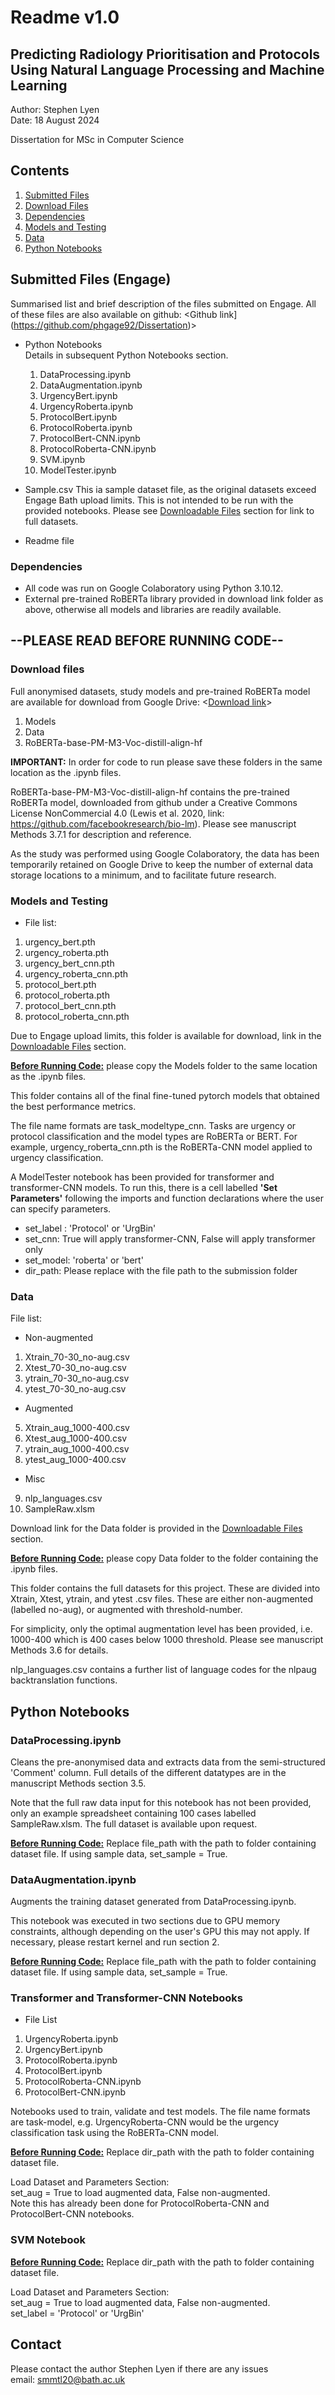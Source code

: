# Readme v1.0

## Predicting Radiology Prioritisation and Protocols Using Natural Language Processing and Machine Learning

Author: Stephen Lyen\
Date: 18 August 2024

Dissertation for MSc in Computer Science

## Contents
1. [Submitted Files](#submitted-files)
2. [Download Files](#downloadable-files)
3. [Dependencies](#dependencies)
4. [Models and Testing](#models-and-testing)
5. [Data](#data)
6. [Python Notebooks](#python-notebooks) 

## Submitted Files (Engage)

Summarised list and brief description of the files submitted on Engage. All of these files are also available on github: <Github link](https://github.com/phgage92/Dissertation)>

* Python Notebooks\
Details in subsequent Python Notebooks section. 
    1. DataProcessing.ipynb
    2. DataAugmentation.ipynb
    3. UrgencyBert.ipynb
    4. UrgencyRoberta.ipynb
    5. ProtocolBert.ipynb
    6. ProtocolRoberta.ipynb
    7. ProtocolBert-CNN.ipynb
    8. ProtocolRoberta-CNN.ipynb
    9. SVM.ipynb
    10. ModelTester.ipynb

* Sample.csv
This ia sample dataset file, as the original datasets exceed Engage Bath upload limits. This is not intended to be run with the provided notebooks. Please see [Downloadable Files](#downloadable-files) section for link to full datasets.

* Readme file

### Dependencies

* All code was run on Google Colaboratory using Python 3.10.12. 
* External pre-trained RoBERTa library provided in download link folder as above, otherwise all models and libraries are readily available.

## --PLEASE READ BEFORE RUNNING CODE--
### Download files

Full anonymised datasets, study models and pre-trained RoBERTa model are available for download from Google Drive: <[Download link](https://drive.google.com/drive/folders/1paH5A-5rxyYVgU4DYup3hVsgQ9mp5HDM?usp=sharing)>

1. Models
2. Data
3. RoBERTa-base-PM-M3-Voc-distill-align-hf

**IMPORTANT:** In order for code to run please save these folders in the same location as the .ipynb files. 

RoBERTa-base-PM-M3-Voc-distill-align-hf contains the pre-trained RoBERTa model, downloaded from github under a Creative Commons License NonCommercial 4.0 (Lewis et al. 2020, link: <https://github.com/facebookresearch/bio-lm>). Please see manuscript Methods 3.7.1 for description and reference. 

As the study was performed using Google Colaboratory, the data has been temporarily retained on Google Drive to keep the number of external data storage locations to a minimum, and to facilitate future research.

### Models and Testing

* File list:
1. urgency_bert.pth
2. urgency_roberta.pth
3. urgency_bert_cnn.pth
4. urgency_roberta_cnn.pth
5. protocol_bert.pth
6. protocol_roberta.pth
7. protocol_bert_cnn.pth
8. protocol_roberta_cnn.pth 

Due to Engage upload limits, this folder is available for download, link in the [Downloadable Files](#downloadable-files) section.

<u>**Before Running Code:**</u> please copy the Models folder to the same location as the .ipynb files. 

This folder contains all of the final fine-tuned pytorch models that obtained the best performance metrics.

The file name formats are task_modeltype_cnn. Tasks are urgency or protocol classification and the model types are RoBERTa or BERT. For example, urgency_roberta_cnn.pth is the RoBERTa-CNN model applied to urgency classification.

A ModelTester notebook has been provided for transformer and transformer-CNN models.
To run this, there is a cell labelled **'Set Parameters'** following the imports and function declarations where the user can specify parameters.

* set_label : 'Protocol' or 'UrgBin'
* set_cnn: True will apply transformer-CNN, False will apply transformer only
* set_model: 'roberta' or 'bert'
* dir_path: Please replace with the file path to the submission folder

### Data

File list:
* Non-augmented
1. Xtrain_70-30_no-aug.csv
2. Xtest_70-30_no-aug.csv
3. ytrain_70-30_no-aug.csv
4. ytest_70-30_no-aug.csv
* Augmented
5. Xtrain_aug_1000-400.csv
6. Xtest_aug_1000-400.csv
7. ytrain_aug_1000-400.csv
8. ytest_aug_1000-400.csv

* Misc
9. nlp_languages.csv
10. SampleRaw.xlsm

Download link for the Data folder is provided in the [Downloadable Files](#downloadable-files) section.

<u>**Before Running Code:**</u> please copy Data folder to the folder containing the .ipynb files.

This folder contains the full datasets for this project. These are divided into Xtrain, Xtest, ytrain, and ytest .csv files. These are either non-augmented (labelled no-aug), or augmented with threshold-number.

For simplicity, only the optimal augmentation level has been provided, i.e. 1000-400 which is 400 cases below 1000 threshold. Please see manuscript Methods 3.6 for details.

nlp_languages.csv contains a further list of language codes for the nlpaug backtranslation functions.


## Python Notebooks

### DataProcessing.ipynb

Cleans the pre-anonymised data and extracts data from the semi-structured 'Comment' column. Full details of the different datatypes are in the manuscript Methods section 3.5.

Note that the full raw data input for this notebook has not been provided, only an example spreadsheet containing 100 cases labelled SampleRaw.xlsm. The full dataset is available upon request.

<u>**Before Running Code:**</u> Replace file_path with the path to folder containing dataset file.
If using sample data, set_sample = True.


### DataAugmentation.ipynb

Augments the training dataset generated from DataProcessing.ipynb. 

This notebook was executed in two sections due to GPU memory constraints, although depending on the user's GPU this may not apply. If necessary, please restart kernel and run section 2.

<u>**Before Running Code:**</u> Replace file_path with the path to folder containing dataset file.
If using sample data, set_sample = True.


### Transformer and Transformer-CNN Notebooks
* File List
1. UrgencyRoberta.ipynb
2. UrgencyBert.ipynb
3. ProtocolRoberta.ipynb
4. ProtocolBert.ipynb
5. ProtocolRoberta-CNN.ipynb
6. ProtocolBert-CNN.ipynb

Notebooks used to train, validate and test models.
The file name formats are task-model, e.g. UrgencyRoberta-CNN would be the urgency classification task using the RoBERTa-CNN model.

<u>**Before Running Code:**</u> Replace dir_path with the path to folder containing dataset file.

Load Dataset and Parameters Section:\
set_aug = True to load augmented data, False non-augmented.\
Note this has already been done for ProtocolRoberta-CNN and ProtocolBert-CNN notebooks.

### SVM Notebook

<u>**Before Running Code:**</u> Replace dir_path with the path to folder containing dataset file.

Load Dataset and Parameters Section:\
set_aug = True to load augmented data, False non-augmented.\
set_label = 'Protocol' or 'UrgBin'


## Contact
Please contact the author Stephen Lyen if there are any issues\
email: smmtl20@bath.ac.uk
